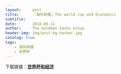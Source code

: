 ```yaml
---
layout:     post
title:      「海外研报」The world cup and Economics
subtitle:   
date:       2018-06-11
author:     The Goldman Sachs Group
header-img: img/post-bg-hacker.jpg
catalog: true
tags:
    - 海外研报
    - 世界杯
---
```

下载链接：[**世界杯和经济**](https://www.goldmansachs.com/insights/pages/world-cup-2018/multimedia/report.pdf)
